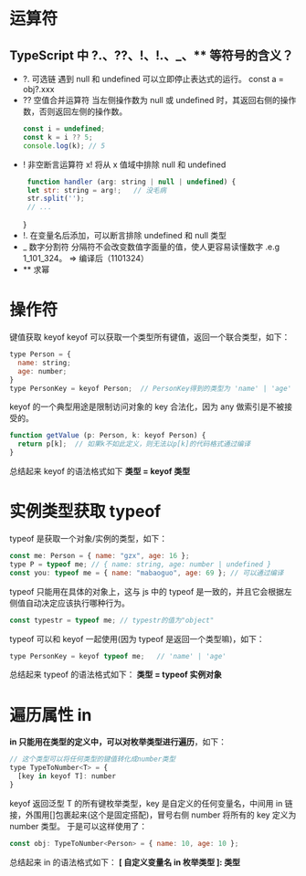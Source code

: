 # 运算符

## TypeScript 中 ?.、??、!、!.、\_、\*\* 等符号的含义？

- ?. 可选链 遇到 null 和 undefined 可以立即停止表达式的运行。
  const a = obj?.xxx
- ?? 空值合并运算符 当左侧操作数为 null 或 undefined 时，其返回右侧的操作数，否则返回左侧的操作数。
  ```js
  const i = undefined;
  const k = i ?? 5;
  console.log(k); // 5
  ```
- ! 非空断言运算符 x! 将从 x 值域中排除 null 和 undefined
  ```js
   function handler (arg: string | null | undefined) {
   let str: string = arg!;   // 没毛病
   str.split('');
   // ...
  ```
  }
- !. 在变量名后添加，可以断言排除 undefined 和 null 类型
- \_ 数字分割符 分隔符不会改变数值字面量的值，使人更容易读懂数字 .e.g 1_101_324。 => 编译后（1101324）
- \*\* 求幂

# 操作符

键值获取 keyof
keyof 可以获取一个类型所有键值，返回一个联合类型，如下：

```js
type Person = {
  name: string;
  age: number;
}
type PersonKey = keyof Person;  // PersonKey得到的类型为 'name' | 'age'
```

keyof 的一个典型用途是限制访问对象的 key 合法化，因为 any 做索引是不被接受的。

```js
function getValue (p: Person, k: keyof Person) {
  return p[k];  // 如果k不如此定义，则无法以p[k]的代码格式通过编译
}
```

总结起来 keyof 的语法格式如下
**类型 = keyof 类型**

# 实例类型获取 typeof

typeof 是获取一个对象/实例的类型，如下：

```js
const me: Person = { name: "gzx", age: 16 };
type P = typeof me; // { name: string, age: number | undefined }
const you: typeof me = { name: "mabaoguo", age: 69 }; // 可以通过编译
```

typeof 只能用在具体的对象上，这与 js 中的 typeof 是一致的，并且它会根据左侧值自动决定应该执行哪种行为。

```js
const typestr = typeof me; // typestr的值为"object"
```

typeof 可以和 keyof 一起使用(因为 typeof 是返回一个类型嘛)，如下：

```js
type PersonKey = keyof typeof me;   // 'name' | 'age'
```

总结起来 typeof 的语法格式如下：
**类型 = typeof 实例对象**

# 遍历属性 in

**in 只能用在类型的定义中，可以对枚举类型进行遍历**，如下：

```js
// 这个类型可以将任何类型的键值转化成number类型
type TypeToNumber<T> = {
  [key in keyof T]: number
}
```

keyof 返回泛型 T 的所有键枚举类型，key 是自定义的任何变量名，中间用 in 链接，外围用[]包裹起来(这个是固定搭配)，冒号右侧 number 将所有的 key 定义为 number 类型。
于是可以这样使用了：

```js
const obj: TypeToNumber<Person> = { name: 10, age: 10 };
```

总结起来 in 的语法格式如下：
**[ 自定义变量名 in 枚举类型 ]: 类型**
